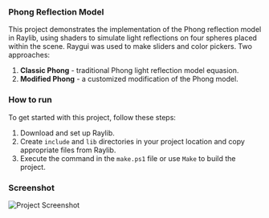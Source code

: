 ### Phong Reflection Model

This project demonstrates the implementation of the Phong reflection model in Raylib, using shaders to simulate light reflections on four spheres placed within the scene. Raygui was used to make sliders and color pickers. Two approaches:
1. **Classic Phong** - traditional Phong light reflection model equasion.
2. **Modified Phong** - a customized modification of the Phong model.

### How to run

To get started with this project, follow these steps:
1. Download and set up Raylib.
2. Create `include` and `lib` directories in your project location and copy appropriate files from Raylib.
3. Execute the command in the `make.ps1` file or use `Make` to build the project.

### Screenshot

![Project Screenshot](imgs/screenshot.gif)
